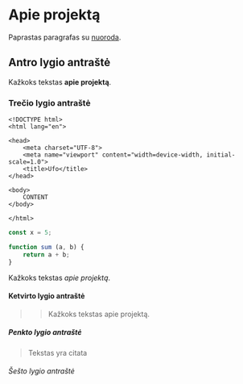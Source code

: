 # Apie projektą

Paprastas paragrafas su [nuoroda](https://example.com).

## Antro lygio antraštė

Kažkoks tekstas **apie projektą**.

### Trečio lygio antraštė

```
<!DOCTYPE html>
<html lang="en">

<head>
    <meta charset="UTF-8">
    <meta name="viewport" content="width=device-width, initial-scale=1.0">
    <title>Ufo</title>
</head>

<body>
    CONTENT
</body>

</html>
```

```js
const x = 5;

function sum (a, b) {
    return a + b;
}

```

Kažkoks tekstas _apie projektą_.

#### Ketvirto lygio antraštė

>> Kažkoks tekstas apie projektą. 

##### Penkto lygio antraštė

> Tekstas yra citata

###### Šešto lygio antraštė
